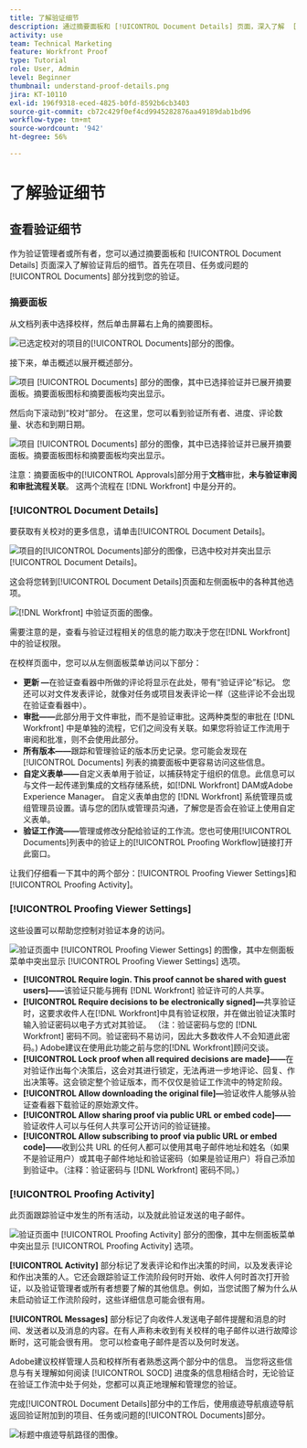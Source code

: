 ```yaml
---
title: 了解验证细节
description: 通过摘要面板和 [!UICONTROL Document Details] 页面，深入了解  [!DNL  Workfront]  中验证背后的细节。
activity: use
team: Technical Marketing
feature: Workfront Proof
type: Tutorial
role: User, Admin
level: Beginner
thumbnail: understand-proof-details.png
jira: KT-10110
exl-id: 196f9318-eced-4825-b0fd-8592b6cb3403
source-git-commit: cb72c429f0ef4cd9945282876aa49189dab1bd96
workflow-type: tm+mt
source-wordcount: '942'
ht-degree: 56%

---
```


# 了解验证细节

## 查看验证细节

作为验证管理者或所有者，您可以通过摘要面板和 [!UICONTROL Document Details] 页面深入了解验证背后的细节。首先在项目、任务或问题的 [!UICONTROL Documents] 部分找到您的验证。

### 摘要面板

从文档列表中选择校样，然后单击屏幕右上角的摘要图标。

![已选定校对的项目的[!UICONTROL Documents]部分的图像。](assets/document-summary-1.png)

接下来，单击概述以展开概述部分。

![项目 [!UICONTROL Documents] 部分的图像，其中已选择验证并已展开摘要面板。摘要面板图标和摘要面板均突出显示。](assets/document-summary-2.png)

然后向下滚动到“校对”部分。 在这里，您可以看到验证所有者、进度、评论数量、状态和到期日期。

![项目 [!UICONTROL Documents] 部分的图像，其中已选择验证并已展开摘要面板。摘要面板图标和摘要面板均突出显示。](assets/document-summary-3.png)

注意：摘要面板中的[!UICONTROL Approvals]部分用于&#x200B;**文档**&#x200B;审批，**未与验证审阅和审批流程关联**。 这两个流程在 [!DNL Workfront] 中是分开的。

### [!UICONTROL Document Details]

要获取有关校对的更多信息，请单击[!UICONTROL Document Details]。

![项目的[!UICONTROL Documents]部分的图像，已选中校对并突出显示[!UICONTROL Document Details]。](assets/document-summary-4.png)

这会将您转到[!UICONTROL Document Details]页面和左侧面板中的各种其他选项。

![[!DNL  Workfront] 中验证页面的图像。](assets/document-details.png)

需要注意的是，查看与验证过程相关的信息的能力取决于您在[!DNL Workfront]中的验证权限。

在校样页面中，您可以从左侧面板菜单访问以下部分：

* **更新 —**&#x200B;在验证查看器中所做的评论将显示在此处，带有“验证评论”标记。 您还可以对文件发表评论，就像对任务或项目发表评论一样（这些评论不会出现在验证查看器中）。
* **审批——**&#x200B;此部分用于文件审批，而不是验证审批。这两种类型的审批在 [!DNL Workfront] 中是单独的流程，它们之间没有关联。如果您将验证工作流用于审阅和批准，则不会使用此部分。
* **所有版本——**&#x200B;跟踪和管理验证的版本历史记录。您可能会发现在 [!UICONTROL Documents] 列表的摘要面板中更容易访问这些信息。
* **自定义表单——**&#x200B;自定义表单用于验证，以捕获特定于组织的信息。此信息可以与文件一起传递到集成的文档存储系统，如[!DNL Workfront] DAM或Adobe Experience Manager。 自定义表单由您的 [!DNL Workfront] 系统管理员或组管理员设置。请与您的团队或管理员沟通，了解您是否会在验证上使用自定义表单。
* **验证工作流——**&#x200B;管理或修改分配给验证的工作流。您也可使用[!UICONTROL Documents]列表中的验证上的[!UICONTROL Proofing Workflow]链接打开此窗口。

让我们仔细看一下其中的两个部分：[!UICONTROL Proofing Viewer Settings]和[!UICONTROL Proofing Activity]。

### [!UICONTROL Proofing Viewer Settings]

这些设置可以帮助您控制对验证本身的访问。

![验证页面中 [!UICONTROL Proofing Viewer Settings] 的图像，其中左侧面板菜单中突出显示 [!UICONTROL Proofing Viewer Settings] 选项。](assets/proofing-settings-on-details-page.png)

* **[!UICONTROL Require login. This proof cannot be shared with guest users]——**&#x200B;该验证只能与拥有 [!DNL Workfront] 验证许可的人共享。
* **[!UICONTROL Require decisions to be electronically signed]—**&#x200B;共享验证时，这要求收件人在[!DNL Workfront]中具有验证权限，并在做出验证决策时输入验证密码以电子方式对其验证。 （注：验证密码与您的 [!DNL Workfront] 密码不同。验证密码不易访问，因此大多数收件人不会知道此密码。) Adobe建议在使用此功能之前与您的[!DNL Workfront]顾问交谈。
* **[!UICONTROL Lock proof when all required decisions are made]——**&#x200B;在对验证作出每个决策后，这会对其进行锁定，无法再进一步地评论、回复、作出决策等。这会锁定整个验证版本，而不仅仅是验证工作流中的特定阶段。
* **[!UICONTROL Allow downloading the original file]—**&#x200B;验证收件人能够从验证查看器下载验证的原始源文件。
* **[!UICONTROL Allow sharing proof via public URL or embed code]——**&#x200B;验证收件人可以与任何人共享可公开访问的验证链接。
* **[!UICONTROL Allow subscribing to proof via public URL or embed code]——**&#x200B;收到公共 URL 的任何人都可以使用其电子邮件地址和姓名（如果不是验证用户）或其电子邮件地址和验证密码（如果是验证用户）将自己添加到验证中。（注释：验证密码与 [!DNL Workfront] 密码不同。）


### [!UICONTROL Proofing Activity]

此页面跟踪验证中发生的所有活动，以及就此验证发送的电子邮件。

![验证页面中 [!UICONTROL Proofing Activity] 部分的图像，其中左侧面板菜单中突出显示 [!UICONTROL Proofing Activity] 选项。](assets/proofing-activity-in-details.png)

**[!UICONTROL Activity]** 部分标记了发表评论和作出决策的时间，以及发表评论和作出决策的人。它还会跟踪验证工作流阶段何时开始、收件人何时首次打开验证，以及验证管理者或所有者想要了解的其他信息。例如，当您试图了解为什么从未启动验证工作流阶段时，这些详细信息可能会很有用。

**[!UICONTROL Messages]** 部分标记了向收件人发送电子邮件提醒和消息的时间、发送者以及消息的内容。在有人声称未收到有关校样的电子邮件以进行故障诊断时，这可能会很有用。 您可以检查电子邮件是否以及何时发送。

Adobe建议校样管理人员和校样所有者熟悉这两个部分中的信息。 当您将这些信息与有关理解如何阅读 [!UICONTROL SOCD] 进度条的信息相结合时，无论验证在验证工作流中处于何处，您都可以真正地理解和管理您的验证。

完成[!UICONTROL Document Details]部分中的工作后，使用痕迹导航痕迹导航返回验证附加到的项目、任务或问题的[!UICONTROL Documents]部分。

![标题中痕迹导航路径的图像。](assets/proof-breadcrumb.png)

<!--
#### Learn more
* [!UICONTROL Document details] overview
* Add a custom form to a document
* Request document approvals
* Summary for documents overview
* View activity on a proof within [!DNL Workfront]
-->
